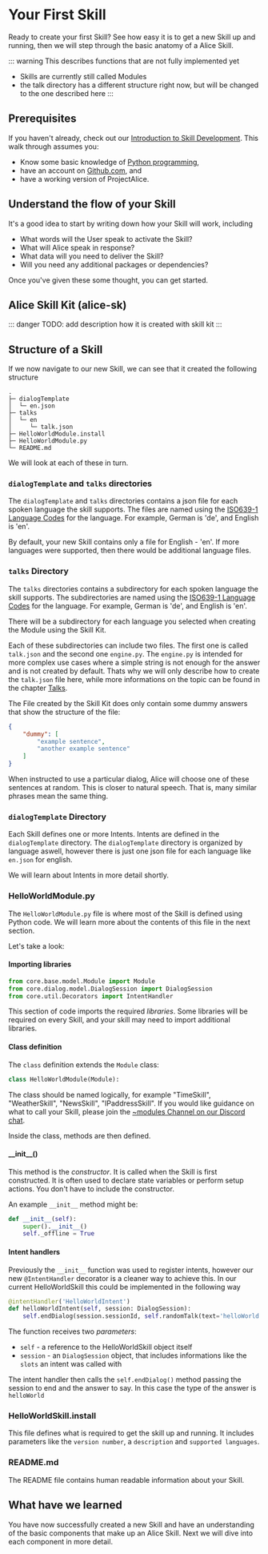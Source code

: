 # Your First Skill
Ready to create your first Skill? See how easy it is to get a new Skill up and
running, then we will step through the basic anatomy of a Alice Skill.

::: warning
This describes functions that are not fully implemented yet
- Skills are currently still called Modules
- the talk directory has a different structure right now, but will be changed to the one described here
:::

## Prerequisites

If you haven't already, check out our [Introduction to Skill Development](./). This walk through assumes you:

* Know some basic knowledge of [Python programming](https://www.python.org/),
* have an account on [Github.com](https://github.com), and
* have a working version of ProjectAlice.

## Understand the flow of your Skill

It's a good idea to start by writing down how your Skill will work, including

* What words will the User speak to activate the Skill?
* What will Alice speak in response?
* What data will you need to deliver the Skill?
* Will you need any additional packages or dependencies?

Once you've given these some thought, you can get started.

## Alice Skill Kit (alice-sk)

::: danger
TODO: add description how it is created with skill kit
:::

## Structure of a Skill

If we now navigate to our new Skill, we can see that it created the following structure

```text
.
├─ dialogTemplate
│  └─ en.json
├─ talks
│  └─ en
│     └─ talk.json
├─ HelloWorldModule.install
├─ HelloWorldModule.py
└─ README.md
```

We will look at each of these in turn.

### `dialogTemplate` and `talks` directories

The `dialogTemplate` and `talks` directories contains a json file for each spoken language the skill supports. The files are named using the [ISO639-1 Language Codes](https://en.wikipedia.org/wiki/List_of_ISO_639-1_codes) for the language. For example, German is 'de', and English is 'en'.

By default, your new Skill contains only a file for English - 'en'. If more languages were supported, then there would be additional language files.


### `talks` Directory

The `talks` directories contains a subdirectory for each spoken language the skill supports. The subdirectories are named using the [ISO639-1 Language Codes](https://en.wikipedia.org/wiki/List_of_ISO_639-1_codes) for the language. For example, German is 'de', and English is 'en'.

There will be a subdirectory for each language you selected when creating the Module using the Skill Kit.

Each of these subdirectories can include two files. The first one is called `talk.json` and the second one `engine.py`.
The `engine.py` is intended for more complex use cases where a simple string is not enough for the answer and is not created by default. Thats why we will only describe how to create the `talk.json` file here, while more informations on the topic can be found in the chapter [Talks]().


The File created by the Skill Kit does only contain some dummy answers that show the structure of the file:
```json
{
	"dummy": [
        "example sentence",
        "another example sentence"
    ]
}
```

When instructed to use a particular dialog, Alice will choose one of these sentences at random. This is closer to natural speech. That is, many similar phrases mean the same thing.


### `dialogTemplate` Directory

Each Skill defines one or more Intents. Intents are defined in the `dialogTemplate` directory. The `dialogTemplate` directory is organized by language aswell, however there is just one json file for each language like `en.json` for english.

We will learn about Intents in more detail shortly.


### HelloWorldModule.py

The `HelloWorldModule.py` file is where most of the Skill is defined using Python code. We will learn more about the contents of this file in the next section.

Let's take a look:

#### Importing libraries

```python
from core.base.model.Module import Module
from core.dialog.model.DialogSession import DialogSession
from core.util.Decorators import IntentHandler
```

This section of code imports the required _libraries_. Some libraries will be required on every Skill, and your skill may need to import additional libraries.

#### Class definition

The `class` definition extends the `Module` class:

```python
class HelloWorldModule(Module):
```

The class should be named logically, for example "TimeSkill", "WeatherSkill", "NewsSkill", "IPaddressSkill". If you would like guidance on what to call your Skill, please join the [~modules Channel on our Discord chat]().

Inside the class, methods are then defined.

#### \_\_init\_\_\(\)

This method is the _constructor_. It is called when the Skill is first constructed. It is often used to declare state variables or perform setup actions. You don't have to include the constructor.

An example `__init__` method might be:

```python
def __init__(self):
    super().__init__()
    self._offline = True
```

#### Intent handlers

Previously the `__init__` function was used to register intents, however our new `@IntentHandler` decorator is a cleaner way to achieve this.
In our current HelloWorldSkill this could be implemented in the following way

```python
@intentHandler('HelloWorldIntent')
def helloWorldIntent(self, session: DialogSession):
    self.endDialog(session.sessionId, self.randomTalk(text='helloWorld'))
```

The function receives two _parameters_:

* `self` - a reference to the HelloWorldSkill object itself
* `session` - an `DialogSession` object, that includes informations like the `slots` an intent was called with

The intent handler then calls the `self.endDialog()` method passing the session to end and the answer to say. In this case the type of the answer is `helloWorld`


### HelloWorldSkill.install

This file defines what is required to get the skill up and running. It includes parameters like the `version number`, a `description` and `supported languages`.


### README.md

The README file contains human readable information about your Skill.


## What have we learned

You have now successfully created a new Skill and have an understanding of the basic components that make up an Alice Skill. Next we will dive into each component in more detail.
